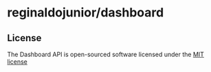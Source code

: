 # reginaldojunior/dashboard

## License

The Dashboard API is open-sourced software licensed under the [MIT license](http://opensource.org/licenses/MIT)
